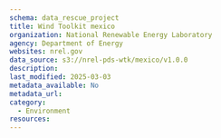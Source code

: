 ```yaml
---
schema: data_rescue_project 
title: Wind Toolkit mexico
organization: National Renewable Energy Laboratory
agency: Department of Energy
websites: nrel.gov
data_source: s3://nrel-pds-wtk/mexico/v1.0.0
description: 
last_modified: 2025-03-03
metadata_available: No
metadata_url: 
category:
  - Environment
resources:
---
```

